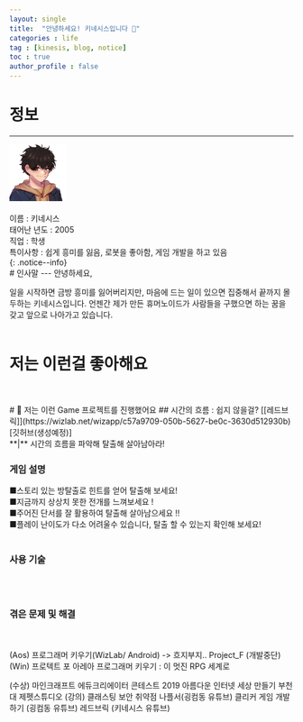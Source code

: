 ```yaml
---
layout: single
title:  "안녕하세요! 키네시스입니다 👋"
categories : life
tag : [kinesis, blog, notice]
toc : true
author_profile : false
---
```

# 정보 
---
<div class = "notice--info">
<img src="/assets/images/kinesis_profile.png" width="20%" height="20%"> <br> <br>
이름 : 키네시스<br>
태어난 년도 : 2005 <br>
직업 : 학생<br>
특이사항 : 쉽게 흥미를 잃음, 로봇을 좋아함, 게임 개발을 하고 있음
</div>
{: .notice--info} 
<br>
# 인사말
---
안녕하세요,<br>

일을 시작하면 금방 흥미를 잃어버리지만, 마음에 드는 일이 있으면 집중해서 끝까지 몰두하는 키네시스입니다.
언젠간 제가 만든 휴머노이드가 사람들을 구했으면 하는 꿈을 갖고 앞으로 나아가고 있습니다.
<br>
<br>

# 저는 이런걸 좋아해요
<br>
<br>
# 📕 저는 이런 Game 프로젝트를 진행했어요
## 시간의 흐름 : 쉽지 않을걸? [[레드브릭]](https://wizlab.net/wizapp/c57a9709-050b-5627-be0c-3630d512930b) [깃허브(생성예정)]
<br>
**|** 시간의 흐름을 파악해 탈출해 살아남아라!

### 게임 설명 
■스토리 있는 방탈출로 힌트를 얻어 탈출해 보세요!<br>
■지금까지 상상치 못한 전개를 느껴보세요 !<br>
■주어진 단서를 잘 활용하여 탈출해 살아남으세요 !! <br>
■플레이 난이도가 다소 어려울수 있습니다, 탈출 할 수 있는지 확인해 보세요! <br>
<br>
### 사용 기술
<br><br>
### 겪은 문제 및 해결
<br><br>
(Aos)
프로그래머 키우기(WizLab/ Android) -> 흐지부지..
Project_F (개발중단)
(Win)
프로텍트 포 아레아
프로그래머 키우기 : 이 멋진 RPG 세계로

(수상)
마인크래프트 에듀크리에이터 콘테스트
2019 아름다운 인터넷 세상 만들기
부천대 제펫스튜디오
(강의)
클래스팅 보안 취약점
나플서(굉컴동 유튜브)
클리커 게임 개발하기 (굉컴동 유튜브)
레드브릭 (키네시스 유튜브)